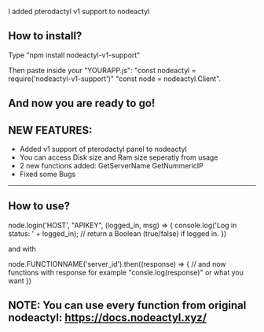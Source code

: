 I added pterodactyl v1 support to nodeactyl

How to install?
----------------------------------------------------------------------------------------------------
Type "npm install nodeactyl-v1-support"

Then paste inside your "YOURAPP.js":
"const nodeactyl = require('nodeactyl-v1-support')"
"const node = nodeactyl.Client".

And now you are ready to go!
----------------------------------------------------------------------------------------------------

NEW FEATURES:
---------------------------------------------------------------------------------------------------
- Added v1 support of pterodactyl panel to nodeactyl
- You can access Disk size and Ram size seperatly from usage
- 2 new functions added:
  GetServerName
  GetNummericIP
- Fixed some Bugs
---------------------------------------------------------------------------------------------------

How to use?
---------------------------------------------------------------------------------------------------
node.login('HOST', "APIKEY", (logged_in, msg) => {
	console.log('Log in status: ' + logged_in); // return a Boolean (true/false) if logged in.
})

and with

node.FUNCTIONNAME('server_id').then((response) => {
	// and now functions with response for example "consle.log(response)" or what you want
})

NOTE: You can use every function from original nodeactyl: https://docs.nodeactyl.xyz/
--------------------------------------------------------------------------------------------------
